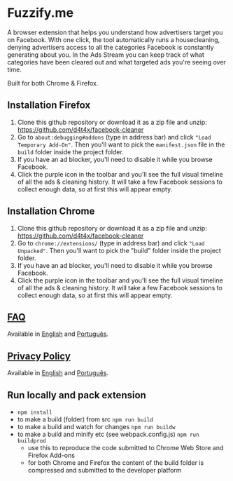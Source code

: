 # Fuzzify.me

A browser extension that helps you understand how advertisers target you on Facebook. With one click, the tool automatically runs a housecleaning, denying advertisers access to all the categories Facebook is constantly generating about you. In the Ads Stream you can keep track of what categories have been cleared out and what targeted ads you're seeing over time.

Built for both Chrome & Firefox.

## Installation Firefox

1. Clone this github repository or download it as a zip file and unzip: https://github.com/d4t4x/facebook-cleaner
2. Go to `about:debugging#addons` (type in address bar) and click `"Load Temporary Add-On"`. Then you'll want to pick the `manifest.json` file in the `build` folder inside the project folder.
3. If you have an ad blocker, you'll need to disable it while you browse Facebook.
4. Click the purple icon in the toolbar and you'll see the full visual timeline of all the ads & cleaning history. It will take a few Facebook sessions to collect enough data, so at first this will appear empty.

## Installation Chrome

1. Clone this github repository or download it as a zip file and unzip: https://github.com/d4t4x/facebook-cleaner
2. Go to `chrome://extensions/` (type in address bar) and click `"Load Unpacked"`. Then you'll want to pick the "build" folder inside the project folder.
3. If you have an ad blocker, you'll need to disable it while you browse Facebook.
4. Click the purple icon in the toolbar and you'll see the full visual timeline of all the ads & cleaning history. It will take a few Facebook sessions to collect enough data, so at first this will appear empty.

## [FAQ](https://github.com/d4t4x/facebook-cleaner/blob/master/FAQ.md)

Available in [English](https://github.com/d4t4x/facebook-cleaner/blob/master/FAQ.md#en) and [Português](https://github.com/d4t4x/facebook-cleaner/blob/master/FAQ.md#pt).

## [Privacy Policy](https://github.com/d4t4x/facebook-cleaner/blob/master/PRIVACY_POLICY.md)

Available in [English](https://github.com/d4t4x/facebook-cleaner/blob/master/PRIVACY_POLICY.md#en) and [Português](https://github.com/d4t4x/facebook-cleaner/blob/master/PRIVACY_POLICY.md#pt).

## Run locally and pack extension

- ```npm install```
- to make a build (folder) from src ```npm run build```
- to make a build and watch for changes ```npm run buildw```
- to make a build and minify etc (see webpack.config.js) ```npm run buildprod```
    - use this to reproduce the code submitted to Chrome Web Store and Firefox Add-ons
    - for both Chrome and Firefox the content of the build folder is compressed and submitted to the developer platform

